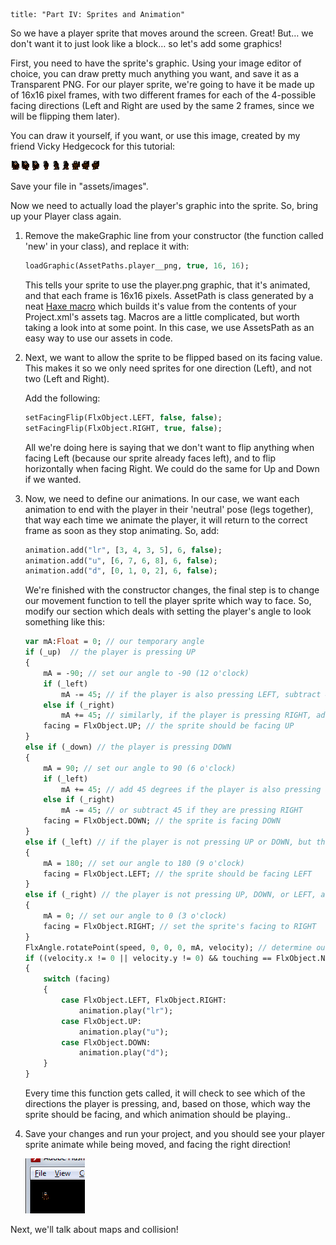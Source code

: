 ```
title: "Part IV: Sprites and Animation"
```

So we have a player sprite that moves around the screen. Great! But… we don't want it to just look like a block… so let's add some graphics!

First, you need to have the sprite's graphic. Using your image editor of choice, you can draw pretty much anything you want, and save it as a Transparent PNG. For our player sprite, we're going to have it be made up of 16x16 pixel frames, with two different frames for each of the 4-possible facing directions (Left and Right are used by the same 2 frames, since we will be flipping them later).

You can draw it yourself, if you want, or use this image, created by my friend Vicky Hedgecock for this tutorial:

![](https://raw.githubusercontent.com/HaxeFlixel/flixel-demos/master/Tutorials/TurnBasedRPG/assets/images/player.png)

Save your file in "assets/images".

Now we need to actually load the player's graphic into the sprite. So, bring up your Player class again.

1. Remove the makeGraphic line from your constructor (the function called 'new' in your class), and replace it with:

	```haxe
	loadGraphic(AssetPaths.player__png, true, 16, 16);
	```

	This tells your sprite to use the player.png graphic, that it's animated, and that each frame is 16x16 pixels. AssetPath is class generated by a neat [Haxe macro](http://haxe.org/manual/macros) which builds it's value from the contents of your Project.xml's assets tag. Macros are a little complicated, but worth taking a look into at some point. In this case, we use AssetsPath as an easy way to use our assets in code.

2. Next, we want to allow the sprite to be flipped based on its facing value. This makes it so we only need sprites for one direction (Left), and not two (Left and Right).

	Add the following:

	```haxe
	setFacingFlip(FlxObject.LEFT, false, false);
	setFacingFlip(FlxObject.RIGHT, true, false);
	```

	All we're doing here is saying that we don't want to flip anything when facing Left (because our sprite already faces left), and to flip horizontally when facing Right. We could do the same for Up and Down if we wanted.

3. Now, we need to define our animations. In our case, we want each animation to end with the player in their 'neutral' pose (legs together), that way each time we animate the player, it will return to the correct frame as soon as they stop animating. So, add:

	```haxe
	animation.add("lr", [3, 4, 3, 5], 6, false);
	animation.add("u", [6, 7, 6, 8], 6, false);
	animation.add("d", [0, 1, 0, 2], 6, false);
	```

	We're finished with the constructor changes, the final step is to change our movement function to tell the player sprite which way to face. So, modify our section which deals with setting the player's angle to look something like this:

	```haxe
	var mA:Float = 0; // our temporary angle
	if (_up)  // the player is pressing UP
	{
		mA = -90; // set our angle to -90 (12 o'clock)
		if (_left)
			mA -= 45; // if the player is also pressing LEFT, subtract 45 degrees from our angle - we're moving up and left
		else if (_right)
			mA += 45; // similarly, if the player is pressing RIGHT, add 45 degrees (up and right)
		facing = FlxObject.UP; // the sprite should be facing UP
	}
	else if (_down) // the player is pressing DOWN
	{
		mA = 90; // set our angle to 90 (6 o'clock)
		if (_left)
			mA += 45; // add 45 degrees if the player is also pressing LEFT
		else if (_right)
			mA -= 45; // or subtract 45 if they are pressing RIGHT
		facing = FlxObject.DOWN; // the sprite is facing DOWN
	}
	else if (_left) // if the player is not pressing UP or DOWN, but they are pressing LEFT
	{
		mA = 180; // set our angle to 180 (9 o'clock)
		facing = FlxObject.LEFT; // the sprite should be facing LEFT
	}
	else if (_right) // the player is not pressing UP, DOWN, or LEFT, and they ARE pressing RIGHT
	{
		mA = 0; // set our angle to 0 (3 o'clock)
		facing = FlxObject.RIGHT; // set the sprite's facing to RIGHT
	}
	FlxAngle.rotatePoint(speed, 0, 0, 0, mA, velocity); // determine our velocity based on angle and speed
	if ((velocity.x != 0 || velocity.y != 0) && touching == FlxObject.NONE) // if the player is moving (velocity is not 0 for either axis), we need to change the animation to match their facing
	{
		switch (facing)
		{
			case FlxObject.LEFT, FlxObject.RIGHT:
				animation.play("lr");
			case FlxObject.UP:
				animation.play("u");
			case FlxObject.DOWN:
				animation.play("d");
		}
	}
	```

	Every time this function gets called, it will check to see which of the directions the player is pressing, and, based on those, which way the sprite should be facing, and which animation should be playing..

4. Save your changes and run your project, and you should see your player sprite animate while being moved, and facing the right direction!

	![](../images/04_tutorials/0006b.png)

Next, we'll talk about maps and collision!
